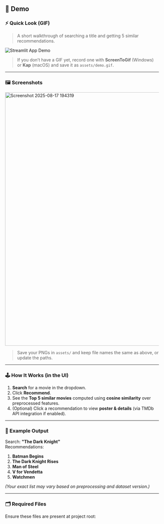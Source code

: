## 📸 Demo

### ⚡ Quick Look (GIF)
> A short walkthrough of searching a title and getting 5 similar recommendations.

![Streamlit App Demo](assets/demo.gif)

> If you don’t have a GIF yet, record one with **ScreenToGif** (Windows) or **Kap** (macOS) and save it as `assets/demo.gif`.

---

### 🖼️ Screenshots
<img width="1919" height="831" alt="Screenshot 2025-08-17 194319" src="https://github.com/user-attachments/assets/2b8cc735-7ca5-43b4-b6a0-8f6060daf724" />



> Save your PNGs in `assets/` and keep file names the same as above, or update the paths.

---

### 🕹️ How It Works (in the UI)
1. **Search** for a movie in the dropdown.
2. Click **Recommend**.
3. See the **Top 5 similar movies** computed using **cosine similarity** over preprocessed features.
4. (Optional) Click a recommendation to view **poster & details** (via TMDb API integration if enabled).

---

### 🧪 Example Output

Search: **"The Dark Knight"**  
Recommendations:
1. **Batman Begins**
2. **The Dark Knight Rises**
3. **Man of Steel**
4. **V for Vendetta**
5. **Watchmen**

*(Your exact list may vary based on preprocessing and dataset version.)*

---

### 🗂️ Required Files

Ensure these files are present at project root:

